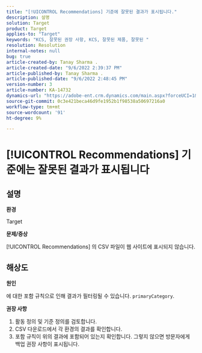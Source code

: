 ```yaml
---
title: "[!UICONTROL Recommendations] 기준에 잘못된 결과가 표시됩니다."
description: 설명
solution: Target
product: Target
applies-to: "Target"
keywords: "KCS, 잘못된 권장 사항, KCS, 잘못된 제품, 잘못된 "
resolution: Resolution
internal-notes: null
bug: true
article-created-by: Tanay Sharma .
article-created-date: "9/6/2022 2:39:37 PM"
article-published-by: Tanay Sharma .
article-published-date: "9/6/2022 2:48:45 PM"
version-number: 3
article-number: KA-14732
dynamics-url: "https://adobe-ent.crm.dynamics.com/main.aspx?forceUCI=1&pagetype=entityrecord&etn=knowledgearticle&id=43ddcfba-f12d-ed11-9db1-002248086735"
source-git-commit: 0c3e421beca46d9fe1952b1f98538a50697216a0
workflow-type: tm+mt
source-wordcount: '91'
ht-degree: 9%

---
```


# [!UICONTROL Recommendations] 기준에는 잘못된 결과가 표시됩니다

## 설명


<b>환경</b>

Target



<b>문제/증상</b>

[!UICONTROL Recommendations] 의 CSV 파일이 웹 사이트에 표시되지 않습니다.


## 해상도


<b>원인</b>

에 대한 포함 규칙으로 인해 결과가 필터링될 수 있습니다. `primaryCategory`.



<b>권장 사항</b>

1. 활동 정의 및 기준 정의를 검토합니다.
2. CSV 다운로드에서 각 환경의 결과를 확인합니다.
3. 포함 규칙이 위의 결과에 포함되어 있는지 확인합니다. 그렇지 않으면 방문자에게 백업 권장 사항이 표시됩니다.

